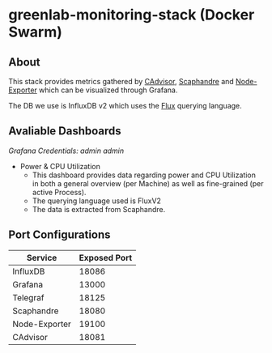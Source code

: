 # greenlab-monitoring-stack (Docker Swarm)

## About
This stack provides metrics gathered by [CAdvisor](https://github.com/google/cadvisor), [Scaphandre](https://hubblo-org.github.io/scaphandre-documentation/references/metrics.html) and [Node-Exporter](https://github.com/prometheus/node_exporter) which can be visualized through Grafana.

The DB we use is InfluxDB v2 which uses the [Flux](https://docs.influxdata.com/influxdb/v2/tags/flux/) querying language.

## Avaliable Dashboards

_Grafana Credentials: admin admin_

- Power & CPU Utilization
  - This dashboard provides data regarding power and CPU Utilization in both a general overview (per Machine) as well as fine-grained (per active Process).
  - The querying language used is FluxV2
  - The data is extracted from Scaphandre.

## Port Configurations
| Service         | Exposed Port |
| --------        | -----|
| InfluxDB        | 18086 |
| Grafana         | 13000 |
| Telegraf        | 18125 |
| Scaphandre      | 18080 |
| Node-Exporter   | 19100 |
| CAdvisor        | 18081 |
